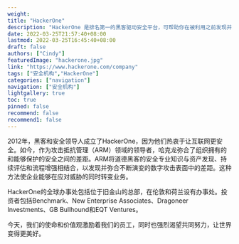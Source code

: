 ```yaml
---
weight: 
title: "HackerOne"
description: "HackerOne 是排名第一的黑客驱动安全平台，可帮助你在被利用之前发现并修复关键漏洞"
date: 2022-03-25T21:57:40+08:00
lastmod: 2022-03-25T16:45:40+08:00
draft: false
authors: ["Cindy"]
featuredImage: "hackerone.jpg"
link: "https://www.hackerone.com/company"
tags: ["安全机构","HackerOne"]
categories: ["navigation"]
navigation: ["安全机构"]
lightgallery: true
toc: true
pinned: false
recommend: false
recommend1: false
---
```


2012年，黑客和安全领导人成立了HackerOne，因为他们热衷于让互联网更安全。如今，作为攻击抵抗管理（ARM）领域的领导者，哈克龙弥合了组织拥有的和能够保护的安全之间的差距。ARM将道德黑客的安全专业知识与资产发现、持续评估和流程增强相结合，以发现并弥合不断演变的数字攻击表面中的差距。这种方法使企业能够在应对威胁的同时转变业务。

HackerOne的全球办事处包括位于旧金山的总部，在伦敦和荷兰设有办事处。投资者包括Benchmark、New Enterprise Associates、Dragoneer Investments、GB Bullhound和EQT Ventures。

今天，我们的使命和价值观激励着我们的员工，同时也强烈渴望共同努力，让世界变得更美好。